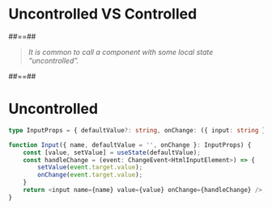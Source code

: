 <!-- .slide: class="transition bg-pink" -->

# Uncontrolled VS Controlled

##==##

<!-- .slide: class="quote-slide" -->

<blockquote>
<cite>
  It is common to call a component with some local state “uncontrolled”.
</cite>
</blockquote>

##==##

<!-- .slide: class="with-code" -->

# Uncontrolled

```TypeScript
type InputProps = { defaultValue?: string, onChange: ({ input: string }) => void, name: string }

function Input({ name, defaultValue = '', onChange }: InputProps) {
    const [value, setValue] = useState(defaultValue);
    const handleChange = (event: ChangeEvent<HtmlInputElement>) => {
        setValue(event.target.value);
        onChange(event.target.value);
    }
    return <input name={name} value={value} onChange={handleChange} />;
}
```

<!-- .element: class="big-code" -->
